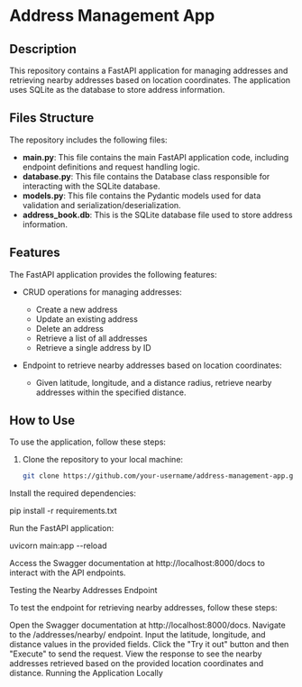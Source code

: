 # Address Management App

## Description

This repository contains a FastAPI application for managing addresses and retrieving nearby addresses based on location coordinates. The application uses SQLite as the database to store address information.

## Files Structure

The repository includes the following files:

- **main.py**: This file contains the main FastAPI application code, including endpoint definitions and request handling logic.
- **database.py**: This file contains the Database class responsible for interacting with the SQLite database.
- **models.py**: This file contains the Pydantic models used for data validation and serialization/deserialization.
- **address_book.db**: This is the SQLite database file used to store address information.

## Features

The FastAPI application provides the following features:

- CRUD operations for managing addresses:
  - Create a new address
  - Update an existing address
  - Delete an address
  - Retrieve a list of all addresses
  - Retrieve a single address by ID

- Endpoint to retrieve nearby addresses based on location coordinates:
  - Given latitude, longitude, and a distance radius, retrieve nearby addresses within the specified distance.

## How to Use

To use the application, follow these steps:

1. Clone the repository to your local machine:

   ```bash
   git clone https://github.com/your-username/address-management-app.git

Install the required dependencies:

pip install -r requirements.txt

Run the FastAPI application:

uvicorn main:app --reload

Access the Swagger documentation at http://localhost:8000/docs to interact with the API endpoints.

Testing the Nearby Addresses Endpoint

To test the endpoint for retrieving nearby addresses, follow these steps:

Open the Swagger documentation at http://localhost:8000/docs.
Navigate to the /addresses/nearby/ endpoint.
Input the latitude, longitude, and distance values in the provided fields.
Click the "Try it out" button and then "Execute" to send the request.
View the response to see the nearby addresses retrieved based on the provided location coordinates and distance.
Running the Application Locally

